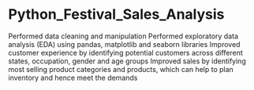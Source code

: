 # Python_Festival_Sales_Analysis
Performed data cleaning and manipulation
Performed exploratory data analysis (EDA) using
pandas, matplotlib and seaborn libraries
Improved customer experience by identifying
potential customers across different states,
occupation, gender and age groups
Improved sales by identifying most selling
product categories and products, which can help
to plan inventory and hence meet the demands